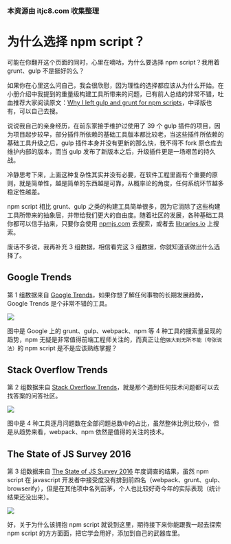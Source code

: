 ### 本资源由 itjc8.com 收集整理
# 为什么选择 npm script？

可能在你翻开这个页面的同时，心里在嘀咕，为什么要选择 npm script？我用着 grunt、gulp 不是挺好的么？

如果你在心里这么问自己，我会很欣慰，因为理性的选择都应该从为什么开始。在小册介绍中我提到的重量级构建工具所带来的问题，已有前人总结的非常不错，吐血推荐大家阅读原文：[Why I left gulp and grunt for npm scripts](https://medium.freecodecamp.org/why-i-left-gulp-and-grunt-for-npm-scripts-3d6853dd22b8)，中译版也有，可以自己去搜。

说说我自己的亲身经历，在前东家接手维护过使用了 39 个 gulp 插件的项目，因为项目起步较早，部分插件所依赖的基础工具版本都比较老，当这些插件所依赖的基础工具升级之后，gulp 插件本身并没有更新的那么快，我不得不 fork 原仓库去维护内部的版本，而当 gulp 发布了新版本之后，升级插件更是一场艰苦的持久战。

冷静思考下来，上面这种复杂性其实并没有必要，在软件工程里面有个重要的原则，就是简单性，越是简单的东西越是可靠，从概率论的角度，任何系统环节越多稳定性越差。

npm script 相比 grunt、gulp 之类的构建工具简单很多，因为它消除了这些构建工具所带来的抽象层，并带给我们更大的自由度。随着社区的发展，各种基础工具你都可以信手拈来，只要你会使用 [npmjs.com](https://www.npmjs.com) 去搜索，或者去 [libraries.io](https://libraries.io) 上搜索。

废话不多说，我再补充 3 组数据，相信看完这 3 组数据，你就知道该做出什么选择了。

## Google Trends

第 1 组数据来自 [Google Trends](https://trends.google.com/trends/explore?date=all&q=npm,gulp,webpack,grunt)，如果你想了解任何事物的长期发展趋势，Google Trends 是个非常不错的工具。

![](https://user-gold-cdn.xitu.io/2017/11/21/15fdc0ba908221c0?w=557&h=370&f=png&s=35659)

图中是 Google 上的 grunt、gulp、webpack、npm 等 4 种工具的搜索量呈现的趋势，npm 无疑是非常值得前端工程师关注的，而真正让他`强大到无所不能（夸张说法）`的 npm script 是不是应该熟练掌握？

## Stack Overflow Trends

第 2 组数据来自 [Stack Overflow Trends](https://insights.stackoverflow.com/trends?tags=npm%2Cgulp%2Cgruntjs%2Cwebpack)，就是那个遇到任何技术问题都可以去找答案的问答社区。

![](https://user-gold-cdn.xitu.io/2017/11/21/15fdc0bd4641dacd?w=932&h=516&f=png&s=80289)

图中是 4 种工具逐月问题数在全部问题总数中的占比，虽然整体比例比较小，但是从趋势来看，webpack、npm 依然是值得的关注的技术。

## The State of JS Survey 2016

第 3 组数据来自 [The State of JS Survey 2016](https://stateofjs.com/2016/buildtools) 年度调查的结果，虽然 npm script 在 javascript 开发者中接受度没有排到前四名（webpack、grunt、gulp、browserify），但是在其他项中名列前茅，个人也比较好奇今年的实际表现（统计结果还没出来）。

![](https://user-gold-cdn.xitu.io/2017/11/21/15fdc0bfa0c19847?w=556&h=340&f=png&s=44744)

好，关于为什么该拥抱 npm script 就说到这里，期待接下来你能跟我一起去探索 npm script 的方方面面，把它学会用好，添加到自己的武器库里。
